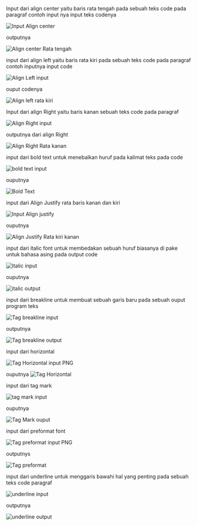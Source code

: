 Input dari align center yaitu baris rata tengah pada sebuah teks code pada paragraf contoh input nya
input teks codenya

![Input Align center](https://user-images.githubusercontent.com/56244106/112916510-e6193e00-912a-11eb-8c38-6d9b031f0c7c.PNG)

outputnya

![Align center Rata tengah](https://user-images.githubusercontent.com/56244106/112916563-ff21ef00-912a-11eb-892e-863acaba2cea.PNG)

input dari align left yaitu baris rata kiri pada sebuah teks code pada paragraf contoh inputnya
input code

![Align Left input](https://user-images.githubusercontent.com/56244106/112916865-9ab35f80-912b-11eb-8368-8588c8c610a1.PNG)

ouput codenya

![Align left rata kiri](https://user-images.githubusercontent.com/56244106/112923506-a48f8f80-9138-11eb-9d39-524c6dba34a7.PNG)


Input dari align Right yaitu baris kanan sebuah teks code pada paragraf

![Align Right input](https://user-images.githubusercontent.com/56244106/112920599-7e1b2580-9133-11eb-9a53-1c8a02c0c401.PNG)

outputnya dari align Right

![Align Right Rata kanan](https://user-images.githubusercontent.com/56244106/112920631-8d01d800-9133-11eb-8366-0e87d9bebab2.PNG)


input dari bold text untuk menebalkan huruf pada kalimat teks pada code

![bold text input](https://user-images.githubusercontent.com/56244106/112920798-dfdb8f80-9133-11eb-8aba-ad68ca66d277.PNG)

ouputnya

![Bold Text](https://user-images.githubusercontent.com/56244106/112920936-1c0ef000-9134-11eb-8e05-932ca83572a5.PNG)

input dari Align Justify rata baris kanan dan kiri

![Input Align justify](https://user-images.githubusercontent.com/56244106/112921214-93448400-9134-11eb-8d85-56c7a0b6c95d.PNG)

ouputnya

![Align Justify Rata kiri kanan](https://user-images.githubusercontent.com/56244106/112921295-b7a06080-9134-11eb-8c90-cfc3ee20f3c8.PNG)

input dari italic font untuk membedakan sebuah huruf biasanya di pake untuk bahasa asing pada output code

![Italic input](https://user-images.githubusercontent.com/56244106/112921476-0b12ae80-9135-11eb-85bb-4f1ef1b06cf4.PNG)

ouputnya

![italic output](https://user-images.githubusercontent.com/56244106/112921511-18c83400-9135-11eb-9540-32ff7f10563e.PNG)

input dari breakline untuk membuat sebuah garis baru pada sebuah ouput program teks

![Tag breakline input](https://user-images.githubusercontent.com/56244106/112921610-49a86900-9135-11eb-942a-07526f7b6eae.PNG)

outputnya

![Tag breakline output](https://user-images.githubusercontent.com/56244106/112921655-5d53cf80-9135-11eb-9cb4-dda7290b2720.PNG)

input dari horizontal 

![Tag Horizontal input PNG](https://user-images.githubusercontent.com/56244106/112921717-81171580-9135-11eb-8f31-76d0f5842b86.PNG)

ouputnya
![Tag Horizontal](https://user-images.githubusercontent.com/56244106/112921768-8f653180-9135-11eb-9276-aa496c0f5dad.PNG)

input dari tag mark

![tag mark input](https://user-images.githubusercontent.com/56244106/112921868-b6bbfe80-9135-11eb-9451-494786dad918.PNG)

ouputnya

![Tag Mark ouput](https://user-images.githubusercontent.com/56244106/112921925-d05d4600-9135-11eb-8aa7-bfa155b1d2b0.PNG)

input dari preformat font

![Tag preformat input PNG](https://user-images.githubusercontent.com/56244106/112922036-fedb2100-9135-11eb-95d0-475b03e923e5.PNG)

outputnys

![Tag preformat](https://user-images.githubusercontent.com/56244106/112922094-14504b00-9136-11eb-9b39-8a39ed15d778.PNG)

input dari underline untuk menggaris bawahi hal yang penting pada sebuah teks code paragraf

![underline input](https://user-images.githubusercontent.com/56244106/112922206-49f53400-9136-11eb-8719-b03191ab4d35.PNG)

outputnya

![underline output](https://user-images.githubusercontent.com/56244106/112922248-57aab980-9136-11eb-831d-cf104b384a90.PNG)

